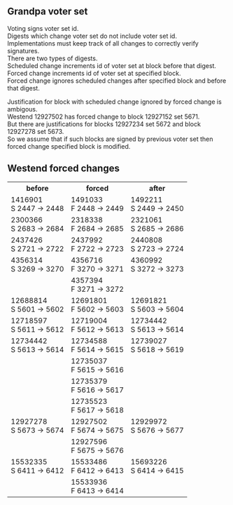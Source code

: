 
## Grandpa voter set
Voting signs voter set id.  
Digests which change voter set do not include voter set id.  
Implementations must keep track of all changes to correctly verify signatures.  
There are two types of digests.  
Scheduled change increments id of voter set at block before that digest.  
Forced change increments id of voter set at specified block.  
Forced change ignores scheduled changes after specified block and before that digest.  

Justification for block with scheduled change ignored by forced change is ambigous.  
Westend 12927502 has forced change to block 12927152 set 5671.  
But there are justifications for blocks 12927234 set 5672 and block 12927278 set 5673.  
So we assume that if such blocks are signed by previous voter set then forced change specified block is modified.  

## Westend forced changes
<table>
  <tr>
    <th>before</th>
    <th>forced</th>
    <th>after</th>
  </tr>
  <tr>
    <td>1416901<br>S 2447 → 2448</td>
    <td>1491033<br>F 2448 → 2449</td>
    <td>1492211<br>S 2449 → 2450</td>
  </tr>
  <tr>
    <td>2300366<br>S 2683 → 2684</td>
    <td>2318338<br>F 2684 → 2685</td>
    <td>2321061<br>S 2685 → 2686</td>
  </tr>
  <tr>
    <td>2437426<br>S 2721 → 2722</td>
    <td>2437992<br>F 2722 → 2723</td>
    <td>2440808<br>S 2723 → 2724</td>
  </tr>
  <tr valign="top">
    <td rowspan="2">4356314<br>S 3269 → 3270</td>
    <td>4356716<br>F 3270 → 3271</td>
    <td rowspan="2">4360992<br>S 3272 → 3273</td>
  </tr>
  <tr>
    <td>4357394<br>F 3271 → 3272</td>
  </tr>
  <tr>
    <td>12688814<br>S 5601 → 5602</td>
    <td>12691801<br>F 5602 → 5603</td>
    <td>12691821<br>S 5603 → 5604</td>
  </tr>
  <tr>
    <td>12718597<br>S 5611 → 5612</td>
    <td>12719004<br>F 5612 → 5613</td>
    <td>12734442<br>S 5613 → 5614</td>
  </tr>
  <tr valign="top">
    <td rowspan="4">12734442<br>S 5613 → 5614</td>
    <td>12734588<br>F 5614 → 5615</td>
    <td rowspan="4">12739027<br>S 5618 → 5619</td>
  </tr>
  <tr>
    <td>12735037<br>F 5615 → 5616</td>
  </tr>
  <tr>
    <td>12735379<br>F 5616 → 5617</td>
  </tr>
  <tr>
    <td>12735523<br>F 5617 → 5618</td>
  </tr>
  <tr valign="top">
    <td rowspan="2">12927278<br>S 5673 → 5674</td>
    <td>12927502<br>F 5674 → 5675</td>
    <td rowspan="2">12929972<br>S 5676 → 5677</td>
  </tr>
  <tr>
    <td>12927596<br>F 5675 → 5676</td>
  </tr>
  <tr valign="top">
    <td rowspan="2">15532335<br>S 6411 → 6412</td>
    <td>15533486<br>F 6412 → 6413</td>
    <td rowspan="2">15693226<br>S 6414 → 6415</td>
  </tr>
  <tr>
    <td>15533936<br>F 6413 → 6414</td>
  </tr>
</table>
